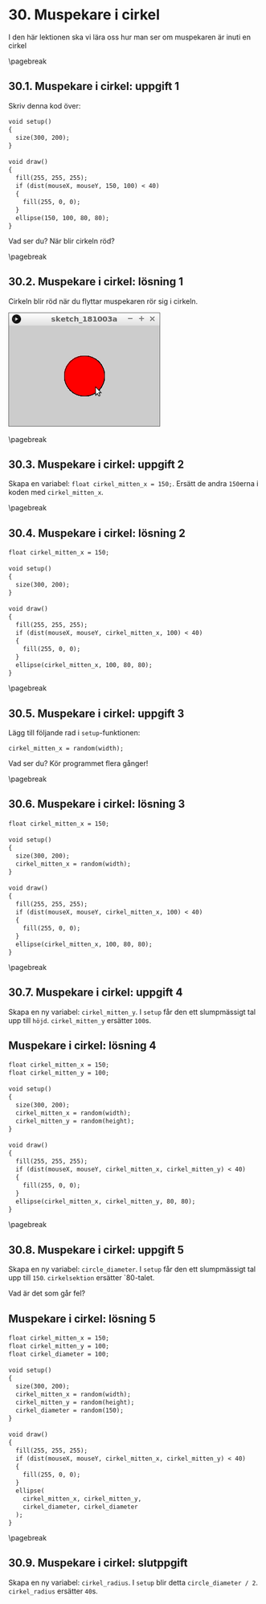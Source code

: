 # 30. Muspekare i cirkel

I den här lektionen ska vi lära oss hur man ser om muspekaren är inuti en cirkel

\pagebreak

## 30.1. Muspekare i cirkel: uppgift 1

Skriv denna kod över:

```processing
void setup()
{
  size(300, 200);
}

void draw()
{
  fill(255, 255, 255);
  if (dist(mouseX, mouseY, 150, 100) < 40)
  {
    fill(255, 0, 0);  
  }
  ellipse(150, 100, 80, 80);  
}
```

Vad ser du? När blir cirkeln röd?

\pagebreak

## 30.2. Muspekare i cirkel: lösning 1

Cirkeln blir röd när du flyttar muspekaren
rör sig i cirkeln.

![](muspekare_i_cirkel_1.png)

\pagebreak

## 30.3. Muspekare i cirkel: uppgift 2

Skapa en variabel: `float cirkel_mitten_x = 150;`.
Ersätt de andra `150`erna i koden med `cirkel_mitten_x`.

\pagebreak

## 30.4. Muspekare i cirkel: lösning 2

```processing
float cirkel_mitten_x = 150;

void setup()
{
  size(300, 200);
}

void draw()
{
  fill(255, 255, 255);
  if (dist(mouseX, mouseY, cirkel_mitten_x, 100) < 40)
  {
    fill(255, 0, 0);  
  }
  ellipse(cirkel_mitten_x, 100, 80, 80);  
}
```

\pagebreak

## 30.5. Muspekare i cirkel: uppgift 3

Lägg till följande rad i `setup`-funktionen:

```processing
cirkel_mitten_x = random(width);
```

Vad ser du? Kör programmet flera gånger!

\pagebreak

## 30.6. Muspekare i cirkel: lösning 3

```processing
float cirkel_mitten_x = 150;

void setup()
{
  size(300, 200);
  cirkel_mitten_x = random(width);
}

void draw()
{
  fill(255, 255, 255);
  if (dist(mouseX, mouseY, cirkel_mitten_x, 100) < 40)
  {
    fill(255, 0, 0);  
  }
  ellipse(cirkel_mitten_x, 100, 80, 80);  
}
```

\pagebreak

## 30.7. Muspekare i cirkel: uppgift 4

Skapa en ny variabel: `cirkel_mitten_y`.
I `setup` får den ett slumpmässigt tal upp till `höjd`.
`cirkel_mitten_y` ersätter `100`s.

## Muspekare i cirkel: lösning 4

```processing
float cirkel_mitten_x = 150;
float cirkel_mitten_y = 100;

void setup()
{
  size(300, 200);
  cirkel_mitten_x = random(width);
  cirkel_mitten_y = random(height);
}

void draw()
{
  fill(255, 255, 255);
  if (dist(mouseX, mouseY, cirkel_mitten_x, cirkel_mitten_y) < 40)
  {
    fill(255, 0, 0);  
  }
  ellipse(cirkel_mitten_x, cirkel_mitten_y, 80, 80);  
}
```

\pagebreak

## 30.8. Muspekare i cirkel: uppgift 5

Skapa en ny variabel: `circle_diameter`.
I `setup` får den ett slumpmässigt tal upp till `150`.
`cirkelsektion` ersätter `80-talet.

Vad är det som går fel?

## Muspekare i cirkel: lösning 5

```processing
float cirkel_mitten_x = 150;
float cirkel_mitten_y = 100;
float cirkel_diameter = 100;

void setup()
{
  size(300, 200);
  cirkel_mitten_x = random(width);
  cirkel_mitten_y = random(height);
  cirkel_diameter = random(150);
}

void draw()
{
  fill(255, 255, 255);
  if (dist(mouseX, mouseY, cirkel_mitten_x, cirkel_mitten_y) < 40)
  {
    fill(255, 0, 0);  
  }
  ellipse(
    cirkel_mitten_x, cirkel_mitten_y,
    cirkel_diameter, cirkel_diameter
  );  
}
```

\pagebreak

## 30.9. Muspekare i cirkel: slutppgift

Skapa en ny variabel: `cirkel_radius`.
I `setup` blir detta `circle_diameter / 2`.
`cirkel_radius` ersätter `40`s.
